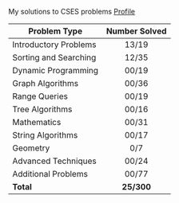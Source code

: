 My solutions to CSES problems
[Profile](https://cses.fi/user/173397)

| Problem Type          | Number Solved |
|-----------------------|:-------------:|
| Introductory Problems |     13/19     |
| Sorting and Searching |     12/35     |
| Dynamic Programming   |     00/19     |
| Graph Algorithms      |     00/36     |
| Range Queries         |     00/19     |
| Tree Algorithms       |     00/16     |
| Mathematics           |     00/31     |
| String Algorithms     |     00/17     |
| Geometry              |      0/7      |
| Advanced Techniques   |     00/24     |
| Additional Problems   |     00/77     |
| **Total**             |   **25/300**  |